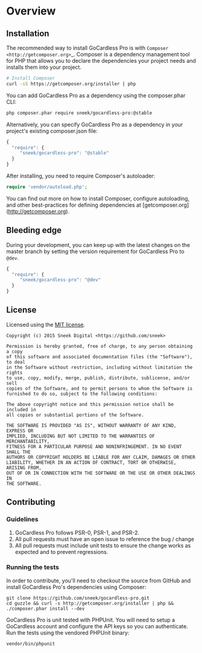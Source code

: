 # Overview

## Installation

The recommended way to install GoCardless Pro is with `Composer <http://getcomposer.org>`_. Composer is a dependency
management tool for PHP that allows you to declare the dependencies your project needs and installs them into your
project.

```bash
# Install Composer
curl -sS https://getcomposer.org/installer | php
```

You can add GoCardless Pro as a dependency using the composer.phar CLI:

```bash
php composer.phar require sneek/gocardless-pro:@stable
```

Alternatively, you can specify GoCardless Pro as a dependency in your project's
existing composer.json file:

```javascript
{
  "require": {
     "sneek/gocardless-pro": "@stable"
  }
}
```

After installing, you need to require Composer's autoloader:

```php
require 'vendor/autoload.php';
```

You can find out more on how to install Composer, configure autoloading, and
other best-practices for defining dependencies at [getcomposer.org]
(http://getcomposer.org).

## Bleeding edge


During your development, you can keep up with the latest changes on the master
branch by setting the version requirement for GoCardless Pro to ``@dev``.

```javascript
{
  "require": {
     "sneek/gocardless-pro": "@dev"
  }
}
```

## License


Licensed using the [MIT license](http://opensource.org/licenses/MIT).

    Copyright (c) 2015 Sneek Digital <https://github.com/sneek>

    Permission is hereby granted, free of charge, to any person obtaining a copy
    of this software and associated documentation files (the "Software"), to deal
    in the Software without restriction, including without limitation the rights
    to use, copy, modify, merge, publish, distribute, sublicense, and/or sell
    copies of the Software, and to permit persons to whom the Software is
    furnished to do so, subject to the following conditions:

    The above copyright notice and this permission notice shall be included in
    all copies or substantial portions of the Software.

    THE SOFTWARE IS PROVIDED "AS IS", WITHOUT WARRANTY OF ANY KIND, EXPRESS OR
    IMPLIED, INCLUDING BUT NOT LIMITED TO THE WARRANTIES OF MERCHANTABILITY,
    FITNESS FOR A PARTICULAR PURPOSE AND NONINFRINGEMENT. IN NO EVENT SHALL THE
    AUTHORS OR COPYRIGHT HOLDERS BE LIABLE FOR ANY CLAIM, DAMAGES OR OTHER
    LIABILITY, WHETHER IN AN ACTION OF CONTRACT, TORT OR OTHERWISE, ARISING FROM,
    OUT OF OR IN CONNECTION WITH THE SOFTWARE OR THE USE OR OTHER DEALINGS IN
    THE SOFTWARE.

## Contributing

### Guidelines

1. GoCardless Pro follows PSR-0, PSR-1, and PSR-2.
2. All pull requests must have an open issue to reference the bug / change
3. All pull requests must include unit tests to ensure the change works as
   expected and to prevent regressions.

### Running the tests

In order to contribute, you'll need to checkout the source from GitHub and
install GoCardless Pro's dependencies using Composer:

```
git clone https://github.com/sneek/gocardless-pro.git
cd guzzle && curl -s http://getcomposer.org/installer | php && ./composer.phar install --dev
```

GoCardless Pro is unit tested with PHPUnit. You will need to setup a
GoCardless account and configure the API keys so you can authenticate. Run
the tests using the vendored PHPUnit binary:

```
vendor/bin/phpunit
```